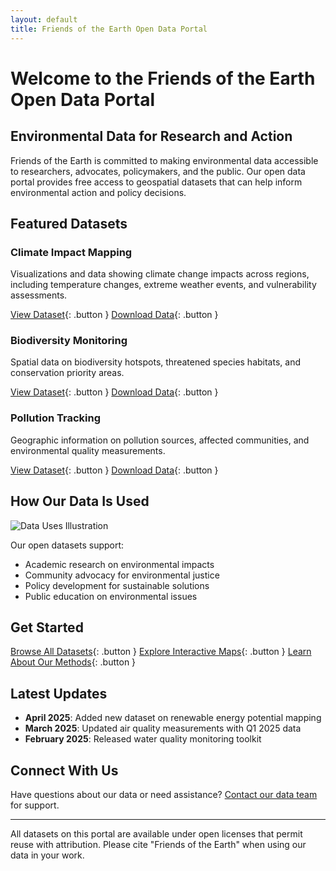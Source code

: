 ```yaml
---
layout: default
title: Friends of the Earth Open Data Portal
---
```


# Welcome to the Friends of the Earth Open Data Portal

## Environmental Data for Research and Action

Friends of the Earth is committed to making environmental data accessible to researchers, advocates, policymakers, and the public. Our open data portal provides free access to geospatial datasets that can help inform environmental action and policy decisions.

## Featured Datasets

### Climate Impact Mapping
Visualizations and data showing climate change impacts across regions, including temperature changes, extreme weather events, and vulnerability assessments.  

[View Dataset](#){: .button }  [Download Data](#){: .button }

### Biodiversity Monitoring
Spatial data on biodiversity hotspots, threatened species habitats, and conservation priority areas.  

[View Dataset](#){: .button }  [Download Data](#){: .button }

### Pollution Tracking
Geographic information on pollution sources, affected communities, and environmental quality measurements.  

[View Dataset](#){: .button }  [Download Data](#){: .button }

## How Our Data Is Used

![Data Uses Illustration](/assets/images/data-uses-placeholder.jpg)

Our open datasets support:
- Academic research on environmental impacts
- Community advocacy for environmental justice
- Policy development for sustainable solutions
- Public education on environmental issues

## Get Started

[Browse All Datasets](/datasets){: .button }  [Explore Interactive Maps](/maps){: .button }  [Learn About Our Methods](/methodology){: .button }

## Latest Updates

- **April 2025**: Added new dataset on renewable energy potential mapping
- **March 2025**: Updated air quality measurements with Q1 2025 data
- **February 2025**: Released water quality monitoring toolkit

## Connect With Us

Have questions about our data or need assistance? [Contact our data team](mailto:data@foe.co.uk) for support.

---

<div class="footer-note">
All datasets on this portal are available under open licenses that permit reuse with attribution. Please cite "Friends of the Earth" when using our data in your work.
</div>
